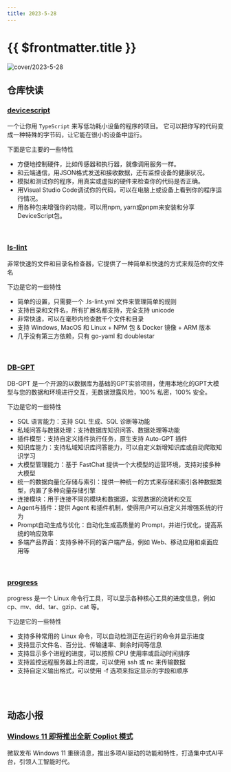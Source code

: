 ```yaml
---
title: 2023-5-28
---
```


# {{ $frontmatter.title }}

![cover/2023-5-28](/cover/2023-5-28.jpg)

## 仓库快读

### [devicescript](https://microsoft.github.io/devicescript/)

一个让你用 `TypeScript` 来写低功耗小设备的程序的项目。
它可以把你写的代码变成一种特殊的字节码，让它能在很小的设备中运行。

下面是它主要的一些特性

- 方便地控制硬件，比如传感器和执行器，就像调用服务一样。
- 和云端通信，用JSON格式发送和接收数据，还有监控设备的健康状况。
- 模拟和测试你的程序，用真实或虚拟的硬件来检查你的代码是否正确。
- 用Visual Studio Code调试你的代码，可以在电脑上或设备上看到你的程序运行情况。
- 用各种包来增强你的功能，可以用npm, yarn或pnpm来安装和分享DeviceScript包。

<br />

### [ls-lint](https://github.com/loeffel-io/ls-lint)

非常快速的文件和目录名检查器，它提供了一种简单和快速的方式来规范你的文件名

下边是它的一些特性

- 简单的设置，只需要一个 .ls-lint.yml 文件来管理简单的规则
- 支持目录和文件名，所有扩展名都支持，完全支持 unicode
- 非常快速，可以在毫秒内检查数千个文件和目录
- 支持 Windows, MacOS 和 Linux + NPM 包 & Docker 镜像 + ARM 版本
- 几乎没有第三方依赖，只有 go-yaml 和 doublestar

<br />


### [DB-GPT](https://github.com/csunny/DB-GPT)

DB-GPT 是一个开源的以数据库为基础的GPT实验项目，使用本地化的GPT大模型与您的数据和环境进行交互，无数据泄露风险，100% 私密，100% 安全。

下边是它的一些特性

- SQL 语言能力：支持 SQL 生成、SQL 诊断等功能
- 私域问答与数据处理：支持数据库知识问答、数据处理等功能
- 插件模型：支持自定义插件执行任务，原生支持 Auto-GPT 插件
- 知识库能力：支持私域知识库问答能力，可以自定义新增知识库或自动爬取知识学习
- 大模型管理能力：基于 FastChat 提供一个大模型的运营环境，支持对接多种大模型
- 统一的数据向量化存储与索引：提供一种统一的方式来存储和索引各种数据类型，内置了多种向量存储引擎
- 连接模块：用于连接不同的模块和数据源，实现数据的流转和交互
- Agent与插件：提供 Agent 和插件机制，使得用户可以自定义并增强系统的行为
- Prompt自动生成与优化：自动化生成高质量的 Prompt，并进行优化，提高系统的响应效率
- 多端产品界面：支持多种不同的客户端产品，例如 Web、移动应用和桌面应用等

<br />

### [progress](https://github.com/Xfennec/progress)

progress 是一个 Linux 命令行工具，可以显示各种核心工具的进度信息，例如 cp、mv、dd、tar、gzip、cat 等。

下边是它的一些特性

- 支持多种常用的 Linux 命令，可以自动检测正在运行的命令并显示进度
- 支持显示文件名、百分比、传输速率、剩余时间等信息
- 支持显示多个进程的进度，可以按照 CPU 使用率或启动时间排序
- 支持监控远程服务器上的进度，可以使用 ssh 或 nc 来传输数据
- 支持自定义输出格式，可以使用 -f 选项来指定显示的字段和顺序


<br />
<br />

## 动态小报

### [Windows 11 即将推出全新 Copliot 模式](https://m.okjike.com/originalPosts/646d74634061e4f7db289db5?s=eyJ1IjoiNWIyZGQ2YmI4YjFlYTkwMDE3OWY4ZjUzIiwiZCI6MX0%3D)

微软发布 Windows 11 重磅消息，推出多项AI驱动的功能和特性，打造集中式AI平台，引领人工智能时代。

